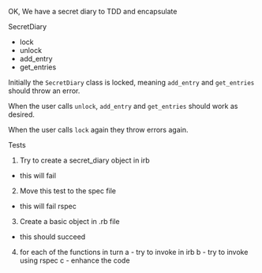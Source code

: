 OK, We have a secret diary to TDD and encapsulate

SecretDiary
  - lock
  - unlock
  - add_entry
  - get_entries

Initially the `SecretDiary` class is locked, meaning `add_entry` and `get_entries` should throw an error.

When the user calls `unlock`, `add_entry` and `get_entries` should work as desired.

When the user calls `lock` again they throw errors again.

Tests
1. Try to create a secret_diary object in irb
 - this will fail
2. Move this test to  the spec file
 - this will fail rspec
3. Create a basic object in .rb file
 - this should succeed
4. for each of the functions in turn 
	a - try to invoke in irb
	b - try to invoke using rspec
	c - enhance the code


